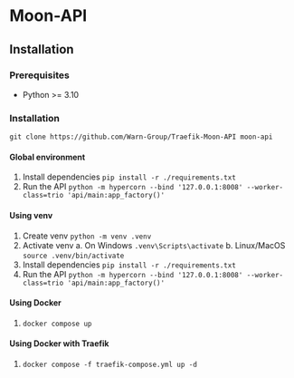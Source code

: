 # Moon-API

## Installation

### Prerequisites

- Python >= 3.10

### Installation

`git clone https://github.com/Warn-Group/Traefik-Moon-API moon-api`

#### Global environment

1. Install dependencies `pip install -r ./requirements.txt`
2. Run the API `python -m hypercorn --bind '127.0.0.1:8008' --worker-class=trio 'api/main:app_factory()'`

#### Using venv

1. Create venv `python -m venv .venv`
2. Activate venv
    a. On Windows `.venv\Scripts\activate`
    b. Linux/MacOS `source .venv/bin/activate`
3. Install dependencies `pip install -r ./requirements.txt`
4. Run the API `python -m hypercorn --bind '127.0.0.1:8008' --worker-class=trio 'api/main:app_factory()'`

#### Using Docker

1. `docker compose up`

#### Using Docker with Traefik

1. `docker compose -f traefik-compose.yml up -d`
